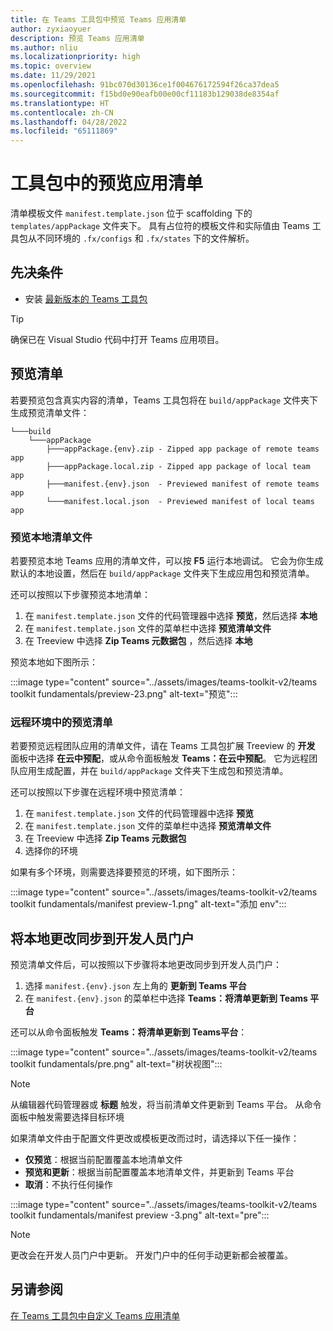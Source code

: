 ```yaml
---
title: 在 Teams 工具包中预览 Teams 应用清单
author: zyxiaoyuer
description: 预览 Teams 应用清单
ms.author: nliu
ms.localizationpriority: high
ms.topic: overview
ms.date: 11/29/2021
ms.openlocfilehash: 91bc070d30136ce1f004676172594f26ca37dea5
ms.sourcegitcommit: f15bd0e90eafb00e00cf11183b129038de8354af
ms.translationtype: HT
ms.contentlocale: zh-CN
ms.lasthandoff: 04/28/2022
ms.locfileid: "65111869"
---
```

# <a name="preview-app-manifest-in-toolkit"></a>工具包中的预览应用清单

清单模板文件 `manifest.template.json` 位于 scaffolding 下的 `templates/appPackage` 文件夹下。 具有占位符的模板文件和实际值由 Teams 工具包从不同环境的 `.fx/configs` 和 `.fx/states` 下的文件解析。

## <a name="prerequisite"></a>先决条件

* 安装 [最新版本的 Teams 工具包](https://marketplace.visualstudio.com/items?itemName=TeamsDevApp.ms-teams-vscode-extension)

> [!TIP]
> 确保已在 Visual Studio 代码中打开 Teams 应用项目。

## <a name="preview-manifest"></a>预览清单

若要预览包含真实内容的清单，Teams 工具包将在 `build/appPackage` 文件夹下生成预览清单文件：

```text
└───build
    └───appPackage
        ├───appPackage.{env}.zip - Zipped app package of remote teams app
        ├───appPackage.local.zip - Zipped app package of local team app
        ├───manifest.{env}.json  - Previewed manifest of remote teams app
        └───manifest.local.json  - Previewed manifest of local teams app
```

### <a name="preview-local-manifest-file"></a>预览本地清单文件

若要预览本地 Teams 应用的清单文件，可以按 **F5** 运行本地调试。 它会为你生成默认的本地设置，然后在 `build/appPackage` 文件夹下生成应用包和预览清单。

还可以按照以下步骤预览本地清单：

1. 在 `manifest.template.json` 文件的代码管理器中选择 **预览**，然后选择 **本地**
2. 在 `manifest.template.json` 文件的菜单栏中选择 **预览清单文件**
3. 在 Treeview 中选择 **Zip Teams 元数据包** ，然后选择 **本地**

预览本地如下图所示：

:::image type="content" source="../assets/images/teams-toolkit-v2/teams toolkit fundamentals/preview-23.png" alt-text="预览":::

### <a name="preview-manifest-in-remote-environment"></a>远程环境中的预览清单

若要预览远程团队应用的清单文件，请在 Teams 工具包扩展 Treeview 的 **开发** 面板中选择 **在云中预配**，或从命令面板触发 **Teams：在云中预配**。 它为远程团队应用生成配置，并在 `build/appPackage` 文件夹下生成包和预览清单。

还可以按照以下步骤在远程环境中预览清单：

1. 在 `manifest.template.json` 文件的代码管理器中选择 **预览**
2. 在 `manifest.template.json` 文件的菜单栏中选择 **预览清单文件**
3. 在 Treeview 中选择 **Zip Teams 元数据包**
4. 选择你的环境

如果有多个环境，则需要选择要预览的环境，如下图所示：

:::image type="content" source="../assets/images/teams-toolkit-v2/teams toolkit fundamentals/manifest preview-1.png" alt-text="添加 env":::

## <a name="sync-local-changes-to-developer-portal"></a>将本地更改同步到开发人员门户

预览清单文件后，可以按照以下步骤将本地更改同步到开发人员门户：

1. 选择 `manifest.{env}.json` 左上角的 **更新到 Teams 平台**
2. 在 `manifest.{env}.json` 的菜单栏中选择 **Teams：将清单更新到 Teams 平台**

 还可以从命令面板触发 **Teams：将清单更新到 Teams平台**：

   :::image type="content" source="../assets/images/teams-toolkit-v2/teams toolkit fundamentals/pre.png" alt-text="树状视图":::

> [!NOTE]
> 从编辑器代码管理器或 **标题** 触发，将当前清单文件更新到 Teams 平台。 从命令面板中触发需要选择目标环境

  

如果清单文件由于配置文件更改或模板更改而过时，请选择以下任一操作：

* **仅预览**：根据当前配置覆盖本地清单文件
* **预览和更新**：根据当前配置覆盖本地清单文件，并更新到 Teams 平台
* **取消**：不执行任何操作

:::image type="content" source="../assets/images/teams-toolkit-v2/teams toolkit fundamentals/manifest preview -3.png" alt-text="pre":::



> [!NOTE]
> 更改会在开发人员门户中更新。 开发门户中的任何手动更新都会被覆盖。

## <a name="see-also"></a>另请参阅

[在 Teams 工具包中自定义 Teams 应用清单](TeamsFx-manifest-customization.md)
